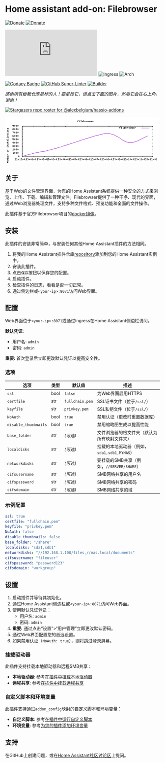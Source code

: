 # Home assistant add-on: Filebrowser

[![Donate][donation-badge]](https://www.buymeacoffee.com/alexbelgium)
[![Donate][paypal-badge]](https://www.paypal.com/donate/?hosted_button_id=DZFULJZTP3UQA)

![Version](https://img.shields.io/badge/dynamic/json?label=版本&query=%24.version&url=https%3A%2F%2Fraw.githubusercontent.com%2Falexbelgium%2Fhassio-addons%2Fmaster%2Ffilebrowser%2Fconfig.json)
![Ingress](https://img.shields.io/badge/dynamic/json?label=Ingress&query=%24.ingress&url=https%3A%2F%2Fraw.githubusercontent.com%2Falexbelgium%2Fhassio-addons%2Fmaster%2Ffilebrowser%2Fconfig.json)
![Arch](https://img.shields.io/badge/dynamic/json?color=success&label=Arch&query=%24.arch&url=https%3A%2F%2Fraw.githubusercontent.com%2Falexbelgium%2Fhassio-addons%2Fmaster%2Ffilebrowser%2Fconfig.json)

[![Codacy Badge](https://app.codacy.com/project/badge/Grade/9c6cf10bdbba45ecb202d7f579b5be0e)](https://www.codacy.com/gh/alexbelgium/hassio-addons/dashboard?utm_source=github.com&utm_medium=referral&utm_content=alexbelgium/hassio-addons&utm_campaign=Badge_Grade)
[![GitHub Super-Linter](https://img.shields.io/github/actions/workflow/status/alexbelgium/hassio-addons/weekly-supelinter.yaml?label=Lint%20code%20base)](https://github.com/alexbelgium/hassio-addons/actions/workflows/weekly-supelinter.yaml)
[![Builder](https://img.shields.io/github/actions/workflow/status/alexbelgium/hassio-addons/onpush_builder.yaml?label=Builder)](https://github.com/alexbelgium/hassio-addons/actions/workflows/onpush_builder.yaml)

[donation-badge]: https://img.shields.io/badge/Buy%20me%20a%20coffee%20(no%20paypal)-%23d32f2f?logo=buy-me-a-coffee&style=flat&logoColor=white
[paypal-badge]: https://img.shields.io/badge/Buy%20me%20a%20coffee%20with%20Paypal-0070BA?logo=paypal&style=flat&logoColor=white

_感谢所有给我仓库星标的人！要星标它，请点击下面的图片，然后它会在右上角。谢谢！_

[![Stargazers repo roster for @alexbelgium/hassio-addons](https://raw.githubusercontent.com/alexbelgium/hassio-addons/master/.github/stars2.svg)](https://github.com/alexbelgium/hassio-addons/stargazers)

![downloads evolution](https://raw.githubusercontent.com/alexbelgium/hassio-addons/master/filebrowser/stats.png)

## 关于

基于Web的文件管理界面，为您的Home Assistant系统提供一种安全的方式来浏览、上传、下载、编辑和管理文件。Filebrowser提供了一种干净、现代的界面，通过Web浏览器处理文件，支持多种文件格式、预览功能和全面的文件操作。

此插件基于官方Filebrowser项目的[docker镜像](https://hub.docker.com/r/filebrowser/filebrowser)。

## 安装

此插件的安装非常简单，与安装任何其他Home Assistant插件的方法相同。

1. 将我的Home Assistant插件仓库[repository]添加到您的Home Assistant实例中。
1. 安装此插件。
1. 点击`保存`按钮以保存您的配置。
1. 启动插件。
1. 检查插件的日志，看看是否一切正常。
1. 通过侧边栏或`<your-ip>:8071`访问Web界面。

## 配置

Web界面位于`<your-ip>:8071`或通过Ingress在Home Assistant侧边栏访问。

**默认凭证:**
- 用户名: `admin`
- 密码: `admin`

**重要:** 首次登录后立即更改默认凭证以提高安全性。

### 选项

| 选项 | 类型 | 默认值 | 描述 |
|------|------|--------|------|
| `ssl` | bool | `false` | 为Web界面启用HTTPS |
| `certfile` | str | `fullchain.pem` | SSL证书文件（位于`/ssl/`） |
| `keyfile` | str | `privkey.pem` | SSL私钥文件（位于`/ssl/`） |
| `NoAuth` | bool | `true` | 禁用认证（更改时重置数据库） |
| `disable_thumbnails` | bool | `true` | 禁用缩略图生成以提高性能 |
| `base_folder` | str | _(可选)_ | 文件浏览器的根文件夹（默认为所有映射文件夹） |
| `localdisks` | str | _(可选)_ | 挂载的本地驱动器（例如，`sda1,sdb1,MYNAS`） |
| `networkdisks` | str | _(可选)_ | 要挂载的SMB共享（例如，`//SERVER/SHARE`） |
| `cifsusername` | str | _(可选)_ | SMB网络共享的用户名 |
| `cifspassword` | str | _(可选)_ | SMB网络共享的密码 |
| `cifsdomain` | str | _(可选)_ | SMB网络共享的域 |

### 示例配置

```yaml
ssl: true
certfile: "fullchain.pem"
keyfile: "privkey.pem"
NoAuth: false
disable_thumbnails: false
base_folder: "/share"
localdisks: "sda1,sdb1"
networkdisks: "//192.168.1.100/files,//nas.local/documents"
cifsusername: "fileuser"
cifspassword: "password123"
cifsdomain: "workgroup"
```

## 设置

1. 启动插件并等待其初始化。
1. 通过Home Assistant侧边栏或`<your-ip>:8071`访问Web界面。
1. 使用默认凭证登录：
   - 用户名: `admin`
   - 密码: `admin`
1. **重要:** 通过点击“设置”>“用户管理”立即更改默认密码。
1. 通过Web界面配置您的首选设置。
1. 如果禁用认证（`NoAuth: true`），则将跳过登录屏幕。

### 挂载驱动器

此插件支持挂载本地驱动器和远程SMB共享：

- **本地驱动器**: 参考[在插件中挂载本地驱动器](https://github.com/alexbelgium/hassio-addons/wiki/Mounting-Local-Drives-in-Addons)
- **远程共享**: 参考[在插件中挂载远程共享](https://github.com/alexbelgium/hassio-addons/wiki/Mounting-remote-shares-in-Addons)

### 自定义脚本和环境变量

此插件支持通过`addon_config`映射的自定义脚本和环境变量：

- **自定义脚本**: 参考[在插件中运行自定义脚本](https://github.com/alexbelgium/hassio-addons/wiki/Running-custom-scripts-in-Addons)
- **环境变量**: 参考[为您的插件添加环境变量](https://github.com/alexbelgium/hassio-addons/wiki/Add-Environment-variables-to-your-Addon)

## 支持

在GitHub上创建问题，或在[Home Assistant社区讨论区](https://community.home-assistant.io/t/home-assistant-addon-filebrowser/282108/3)上提问。

[repository]: https://github.com/alexbelgium/hassio-addons
[aarch64-shield]: https://img.shields.io/badge/aarch64-yes-green.svg
[amd64-shield]: https://img.shields.io/badge/amd64-yes-green.svg
[armv7-shield]: https://img.shields.io/badge/armv7-yes-green.svg